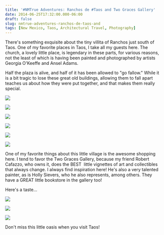 ```yaml
---
title: '#NMTrue Adventures: Ranchos de #Taos and Two Graces Gallery'
date: 2014-06-25T17:32:00.000-06:00
draft: false
slug: nmtrue-adventures-ranchos-de-taos-and
tags: [New Mexico, Taos, Architectural Travel, Photography]
---
```


There's something exquisite about the tiny villita of Ranchos just south of Taos. One of my favorite places in Taos, I take all my guests here. The church, a lovely little place, is legendary in these parts, for various reasons, not the least of which is having been painted and photographed by artists Georgia O'Keeffe and Ansel Adams.  
  
Half the plaza is alive, and half of it has been allowed to "go fallow." While it is a bit tragic to lose these great old buildings, allowing them to fall apart teaches us about how they were put together, and that makes them really special.  
  

![](/images/blog/legacy/P1150736.JPG)

  

![](/images/blog/legacy/Ranchos+(3).JPG)

  

![](/images/blog/legacy/Ranchos+(8).JPG)

  

![](/images/blog/legacy/Ranchos+de+Taos+(8).JPG)

  

![](/images/blog/legacy/Ranchos+de+Taos+(9).JPG)

  
  

![](/images/blog/legacy/Ranchos+(19)+(Medium).JPG)

  
One of my favorite things about this little village is the awesome shopping here. I tend to favor the Two Graces Gallery, because my friend Robert Cafazzo, who owns it, does the BEST  little vignettes of art and collectibles that always change. I always find inspiration here! He's also a very talented painter, as is Holly Sievers, who he also represents, among others. They have a GREAT little bookstore in the gallery too!  
  
Here's a taste...  
  

![](/images/blog/legacy/Ranchos+(5)+(Medium).JPG)

  

![](/images/blog/legacy/Ranchos+(6)+(Medium).JPG)

  

![](/images/blog/legacy/Ranchos+(8)+(Medium).JPG)

  
Don't miss this little oasis when you visit Taos!